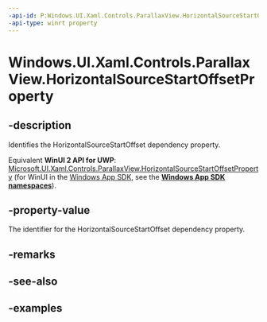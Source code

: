 ```yaml
---
-api-id: P:Windows.UI.Xaml.Controls.ParallaxView.HorizontalSourceStartOffsetProperty
-api-type: winrt property
---
```


<!-- Property syntax.
public DependencyProperty HorizontalSourceStartOffsetProperty { get; }
-->

# Windows.UI.Xaml.Controls.ParallaxView.HorizontalSourceStartOffsetProperty

## -description

Identifies the HorizontalSourceStartOffset dependency property.

Equivalent **WinUI 2 API for UWP**: [Microsoft.UI.Xaml.Controls.ParallaxView.HorizontalSourceStartOffsetProperty](/windows/winui/api/microsoft.ui.xaml.controls.parallaxview.horizontalsourcestartoffsetproperty) (for WinUI in the [Windows App SDK](/windows/apps/windows-app-sdk/), see the **[Windows App SDK namespaces](/windows/windows-app-sdk/api/winrt/)**).

## -property-value

The identifier for the HorizontalSourceStartOffset dependency property.

## -remarks

## -see-also

## -examples

